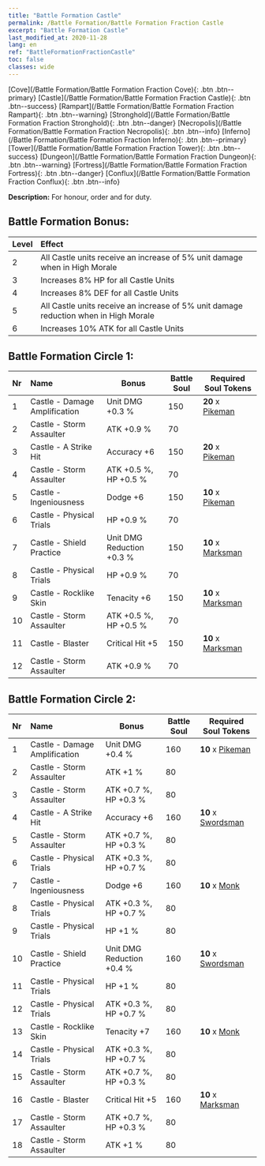 ```yaml
---
title: "Battle Formation Castle"
permalink: /Battle Formation/Battle Formation Fraction Castle
excerpt: "Battle Formation Castle"
last_modified_at: 2020-11-28
lang: en
ref: "BattleFormationFractionCastle"
toc: false
classes: wide
---
```

 [Cove](/Battle Formation/Battle Formation Fraction Cove){: .btn .btn--primary} [Castle](/Battle Formation/Battle Formation Fraction Castle){: .btn .btn--success} [Rampart](/Battle Formation/Battle Formation Fraction Rampart){: .btn .btn--warning} [Stronghold](/Battle Formation/Battle Formation Fraction Stronghold){: .btn .btn--danger} [Necropolis](/Battle Formation/Battle Formation Fraction Necropolis){: .btn .btn--info} [Inferno](/Battle Formation/Battle Formation Fraction Inferno){: .btn .btn--primary} [Tower](/Battle Formation/Battle Formation Fraction Tower){: .btn .btn--success} [Dungeon](/Battle Formation/Battle Formation Fraction Dungeon){: .btn .btn--warning} [Fortress](/Battle Formation/Battle Formation Fraction Fortress){: .btn .btn--danger} [Conflux](/Battle Formation/Battle Formation Fraction Conflux){: .btn .btn--info} 

  **Description:** For honour, order and for duty.

## Battle Formation Bonus:
  | Level |         Effect        |
  |:------|:---------------------|
  | 2 | All Castle units receive an increase of 5% unit damage when in High Morale |
  | 3 | Increases 8% HP for all Castle Units |
  | 4 | Increases 8% DEF for all Castle Units |
  | 5 | All Castle units receive an increase of 5% unit damage reduction when in High Morale |
  | 6 | Increases 10% ATK for all Castle Units |

## Battle Formation Circle 1:
  |  Nr  |         Name        |  Bonus  | Battle Soul  |  Required Soul Tokens |
  |:-----|:--------------------|---------|-----------------|----------------|
  | 1 | Castle - Damage Amplification | Unit DMG +0.3 % | 150 |  **20** x [Pikeman](/units/Pikeman) |
  | 2 | Castle - Storm Assaulter | ATK +0.9 % | 70 |   |
  | 3 | Castle - A Strike Hit | Accuracy +6 | 150 |  **20** x [Pikeman](/units/Pikeman) |
  | 4 | Castle - Storm Assaulter | ATK +0.5 %, HP +0.5 % | 70 |   |
  | 5 | Castle - Ingeniousness | Dodge +6 | 150 |  **10** x [Pikeman](/units/Pikeman) |
  | 6 | Castle - Physical Trials | HP +0.9 % | 70 |   |
  | 7 | Castle - Shield Practice | Unit DMG Reduction +0.3 % | 150 |  **10** x [Marksman](/units/Marksman) |
  | 8 | Castle - Physical Trials | HP +0.9 % | 70 |   |
  | 9 | Castle - Rocklike Skin | Tenacity +6 | 150 |  **10** x [Marksman](/units/Marksman) |
  | 10 | Castle - Storm Assaulter | ATK +0.5 %, HP +0.5 % | 70 |   |
  | 11 | Castle - Blaster | Critical Hit +5 | 150 |  **10** x [Marksman](/units/Marksman) |
  | 12 | Castle - Storm Assaulter | ATK +0.9 % | 70 |   |

## Battle Formation Circle 2:
  |  Nr  |         Name        |  Bonus  | Battle Soul  |  Required Soul Tokens |
  |:-----|:--------------------|---------|-----------------|----------------|
  | 1 | Castle - Damage Amplification | Unit DMG +0.4 % | 160 |  **10** x [Pikeman](/units/Pikeman) |
  | 2 | Castle - Storm Assaulter | ATK +1 % | 80 |   |
  | 3 | Castle - Storm Assaulter | ATK +0.7 %, HP +0.3 % | 80 |   |
  | 4 | Castle - A Strike Hit | Accuracy +6 | 160 |  **10** x [Swordsman](/units/Swordsman) |
  | 5 | Castle - Storm Assaulter | ATK +0.7 %, HP +0.3 % | 80 |   |
  | 6 | Castle - Physical Trials | ATK +0.3 %, HP +0.7 % | 80 |   |
  | 7 | Castle - Ingeniousness | Dodge +6 | 160 |  **10** x [Monk](/units/Monk) |
  | 8 | Castle - Physical Trials | ATK +0.3 %, HP +0.7 % | 80 |   |
  | 9 | Castle - Physical Trials | HP +1 % | 80 |   |
  | 10 | Castle - Shield Practice | Unit DMG Reduction +0.4 % | 160 |  **10** x [Swordsman](/units/Swordsman) |
  | 11 | Castle - Physical Trials | HP +1 % | 80 |   |
  | 12 | Castle - Physical Trials | ATK +0.3 %, HP +0.7 % | 80 |   |
  | 13 | Castle - Rocklike Skin | Tenacity +7 | 160 |  **10** x [Monk](/units/Monk) |
  | 14 | Castle - Physical Trials | ATK +0.3 %, HP +0.7 % | 80 |   |
  | 15 | Castle - Storm Assaulter | ATK +0.7 %, HP +0.3 % | 80 |   |
  | 16 | Castle - Blaster | Critical Hit +5 | 160 |  **10** x [Marksman](/units/Marksman) |
  | 17 | Castle - Storm Assaulter | ATK +0.7 %, HP +0.3 % | 80 |   |
  | 18 | Castle - Storm Assaulter | ATK +1 % | 80 |   |
